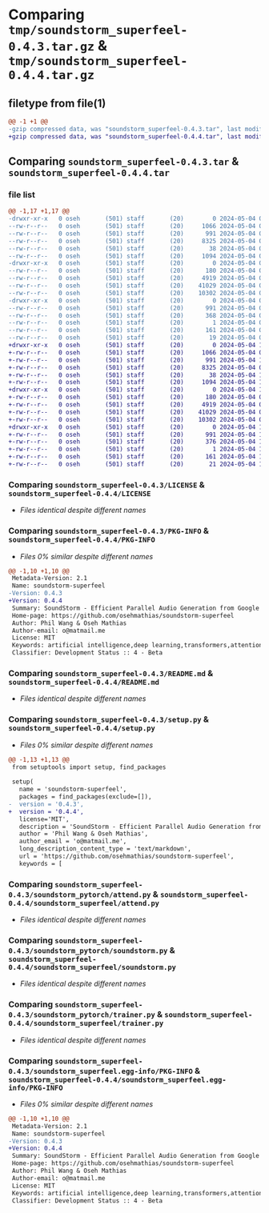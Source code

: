 # Comparing `tmp/soundstorm_superfeel-0.4.3.tar.gz` & `tmp/soundstorm_superfeel-0.4.4.tar.gz`

## filetype from file(1)

```diff
@@ -1 +1 @@
-gzip compressed data, was "soundstorm_superfeel-0.4.3.tar", last modified: Sat May  4 09:51:24 2024, max compression
+gzip compressed data, was "soundstorm_superfeel-0.4.4.tar", last modified: Sat May  4 10:24:45 2024, max compression
```

## Comparing `soundstorm_superfeel-0.4.3.tar` & `soundstorm_superfeel-0.4.4.tar`

### file list

```diff
@@ -1,17 +1,17 @@
-drwxr-xr-x   0 oseh       (501) staff       (20)        0 2024-05-04 09:51:24.459900 soundstorm_superfeel-0.4.3/
--rw-r--r--   0 oseh       (501) staff       (20)     1066 2024-05-04 09:37:32.000000 soundstorm_superfeel-0.4.3/LICENSE
--rw-r--r--   0 oseh       (501) staff       (20)      991 2024-05-04 09:51:24.459715 soundstorm_superfeel-0.4.3/PKG-INFO
--rw-r--r--   0 oseh       (501) staff       (20)     8325 2024-05-04 09:37:32.000000 soundstorm_superfeel-0.4.3/README.md
--rw-r--r--   0 oseh       (501) staff       (20)       38 2024-05-04 09:51:24.459936 soundstorm_superfeel-0.4.3/setup.cfg
--rw-r--r--   0 oseh       (501) staff       (20)     1094 2024-05-04 09:51:17.000000 soundstorm_superfeel-0.4.3/setup.py
-drwxr-xr-x   0 oseh       (501) staff       (20)        0 2024-05-04 09:51:24.458770 soundstorm_superfeel-0.4.3/soundstorm_pytorch/
--rw-r--r--   0 oseh       (501) staff       (20)      180 2024-05-04 09:37:32.000000 soundstorm_superfeel-0.4.3/soundstorm_pytorch/__init__.py
--rw-r--r--   0 oseh       (501) staff       (20)     4919 2024-05-04 09:37:32.000000 soundstorm_superfeel-0.4.3/soundstorm_pytorch/attend.py
--rw-r--r--   0 oseh       (501) staff       (20)    41029 2024-05-04 09:49:37.000000 soundstorm_superfeel-0.4.3/soundstorm_pytorch/soundstorm.py
--rw-r--r--   0 oseh       (501) staff       (20)    10302 2024-05-04 09:37:32.000000 soundstorm_superfeel-0.4.3/soundstorm_pytorch/trainer.py
-drwxr-xr-x   0 oseh       (501) staff       (20)        0 2024-05-04 09:51:24.459516 soundstorm_superfeel-0.4.3/soundstorm_superfeel.egg-info/
--rw-r--r--   0 oseh       (501) staff       (20)      991 2024-05-04 09:51:24.000000 soundstorm_superfeel-0.4.3/soundstorm_superfeel.egg-info/PKG-INFO
--rw-r--r--   0 oseh       (501) staff       (20)      368 2024-05-04 09:51:24.000000 soundstorm_superfeel-0.4.3/soundstorm_superfeel.egg-info/SOURCES.txt
--rw-r--r--   0 oseh       (501) staff       (20)        1 2024-05-04 09:51:24.000000 soundstorm_superfeel-0.4.3/soundstorm_superfeel.egg-info/dependency_links.txt
--rw-r--r--   0 oseh       (501) staff       (20)      161 2024-05-04 09:51:24.000000 soundstorm_superfeel-0.4.3/soundstorm_superfeel.egg-info/requires.txt
--rw-r--r--   0 oseh       (501) staff       (20)       19 2024-05-04 09:51:24.000000 soundstorm_superfeel-0.4.3/soundstorm_superfeel.egg-info/top_level.txt
+drwxr-xr-x   0 oseh       (501) staff       (20)        0 2024-05-04 10:24:45.464171 soundstorm_superfeel-0.4.4/
+-rw-r--r--   0 oseh       (501) staff       (20)     1066 2024-05-04 09:37:32.000000 soundstorm_superfeel-0.4.4/LICENSE
+-rw-r--r--   0 oseh       (501) staff       (20)      991 2024-05-04 10:24:45.464005 soundstorm_superfeel-0.4.4/PKG-INFO
+-rw-r--r--   0 oseh       (501) staff       (20)     8325 2024-05-04 09:37:32.000000 soundstorm_superfeel-0.4.4/README.md
+-rw-r--r--   0 oseh       (501) staff       (20)       38 2024-05-04 10:24:45.464207 soundstorm_superfeel-0.4.4/setup.cfg
+-rw-r--r--   0 oseh       (501) staff       (20)     1094 2024-05-04 10:24:20.000000 soundstorm_superfeel-0.4.4/setup.py
+drwxr-xr-x   0 oseh       (501) staff       (20)        0 2024-05-04 10:24:45.463095 soundstorm_superfeel-0.4.4/soundstorm_superfeel/
+-rw-r--r--   0 oseh       (501) staff       (20)      180 2024-05-04 09:37:32.000000 soundstorm_superfeel-0.4.4/soundstorm_superfeel/__init__.py
+-rw-r--r--   0 oseh       (501) staff       (20)     4919 2024-05-04 09:37:32.000000 soundstorm_superfeel-0.4.4/soundstorm_superfeel/attend.py
+-rw-r--r--   0 oseh       (501) staff       (20)    41029 2024-05-04 09:49:37.000000 soundstorm_superfeel-0.4.4/soundstorm_superfeel/soundstorm.py
+-rw-r--r--   0 oseh       (501) staff       (20)    10302 2024-05-04 09:37:32.000000 soundstorm_superfeel-0.4.4/soundstorm_superfeel/trainer.py
+drwxr-xr-x   0 oseh       (501) staff       (20)        0 2024-05-04 10:24:45.463822 soundstorm_superfeel-0.4.4/soundstorm_superfeel.egg-info/
+-rw-r--r--   0 oseh       (501) staff       (20)      991 2024-05-04 10:24:45.000000 soundstorm_superfeel-0.4.4/soundstorm_superfeel.egg-info/PKG-INFO
+-rw-r--r--   0 oseh       (501) staff       (20)      376 2024-05-04 10:24:45.000000 soundstorm_superfeel-0.4.4/soundstorm_superfeel.egg-info/SOURCES.txt
+-rw-r--r--   0 oseh       (501) staff       (20)        1 2024-05-04 10:24:45.000000 soundstorm_superfeel-0.4.4/soundstorm_superfeel.egg-info/dependency_links.txt
+-rw-r--r--   0 oseh       (501) staff       (20)      161 2024-05-04 10:24:45.000000 soundstorm_superfeel-0.4.4/soundstorm_superfeel.egg-info/requires.txt
+-rw-r--r--   0 oseh       (501) staff       (20)       21 2024-05-04 10:24:45.000000 soundstorm_superfeel-0.4.4/soundstorm_superfeel.egg-info/top_level.txt
```

### Comparing `soundstorm_superfeel-0.4.3/LICENSE` & `soundstorm_superfeel-0.4.4/LICENSE`

 * *Files identical despite different names*

### Comparing `soundstorm_superfeel-0.4.3/PKG-INFO` & `soundstorm_superfeel-0.4.4/PKG-INFO`

 * *Files 0% similar despite different names*

```diff
@@ -1,10 +1,10 @@
 Metadata-Version: 2.1
 Name: soundstorm-superfeel
-Version: 0.4.3
+Version: 0.4.4
 Summary: SoundStorm - Efficient Parallel Audio Generation from Google Deepmind, in Pytorch
 Home-page: https://github.com/osehmathias/soundstorm-superfeel
 Author: Phil Wang & Oseh Mathias
 Author-email: o@matmail.me
 License: MIT
 Keywords: artificial intelligence,deep learning,transformers,attention mechanism,audio generation
 Classifier: Development Status :: 4 - Beta
```

### Comparing `soundstorm_superfeel-0.4.3/README.md` & `soundstorm_superfeel-0.4.4/README.md`

 * *Files identical despite different names*

### Comparing `soundstorm_superfeel-0.4.3/setup.py` & `soundstorm_superfeel-0.4.4/setup.py`

 * *Files 0% similar despite different names*

```diff
@@ -1,13 +1,13 @@
 from setuptools import setup, find_packages
 
 setup(
   name = 'soundstorm-superfeel',
   packages = find_packages(exclude=[]),
-  version = '0.4.3',
+  version = '0.4.4',
   license='MIT',
   description = 'SoundStorm - Efficient Parallel Audio Generation from Google Deepmind, in Pytorch',
   author = 'Phil Wang & Oseh Mathias',
   author_email = 'o@matmail.me',
   long_description_content_type = 'text/markdown',
   url = 'https://github.com/osehmathias/soundstorm-superfeel',
   keywords = [
```

### Comparing `soundstorm_superfeel-0.4.3/soundstorm_pytorch/attend.py` & `soundstorm_superfeel-0.4.4/soundstorm_superfeel/attend.py`

 * *Files identical despite different names*

### Comparing `soundstorm_superfeel-0.4.3/soundstorm_pytorch/soundstorm.py` & `soundstorm_superfeel-0.4.4/soundstorm_superfeel/soundstorm.py`

 * *Files identical despite different names*

### Comparing `soundstorm_superfeel-0.4.3/soundstorm_pytorch/trainer.py` & `soundstorm_superfeel-0.4.4/soundstorm_superfeel/trainer.py`

 * *Files identical despite different names*

### Comparing `soundstorm_superfeel-0.4.3/soundstorm_superfeel.egg-info/PKG-INFO` & `soundstorm_superfeel-0.4.4/soundstorm_superfeel.egg-info/PKG-INFO`

 * *Files 0% similar despite different names*

```diff
@@ -1,10 +1,10 @@
 Metadata-Version: 2.1
 Name: soundstorm-superfeel
-Version: 0.4.3
+Version: 0.4.4
 Summary: SoundStorm - Efficient Parallel Audio Generation from Google Deepmind, in Pytorch
 Home-page: https://github.com/osehmathias/soundstorm-superfeel
 Author: Phil Wang & Oseh Mathias
 Author-email: o@matmail.me
 License: MIT
 Keywords: artificial intelligence,deep learning,transformers,attention mechanism,audio generation
 Classifier: Development Status :: 4 - Beta
```

